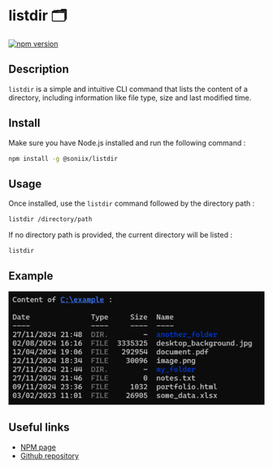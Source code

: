 # listdir 🗂️
[![npm version](https://img.shields.io/npm/v/@soniix/listdir)](https://www.npmjs.com/package/@soniix/listdir)

## Description
``listdir`` is a simple and intuitive CLI command that lists the content of a directory, including information like file type, size and last modified time.

## Install
Make sure you have Node.js installed and run the following command :
```bash
npm install -g @soniix/listdir
```

## Usage
Once installed, use the ``listdir`` command followed by the directory path :
```bash
listdir /directory/path
```
If no directory path is provided, the current directory will be listed :
```bash
listdir
```

## Example
![output_example](https://github.com/soniiix/nodejs-dir-list/blob/main/resources/screenshot.png?raw=true)

## Useful links
- [NPM page](https://www.npmjs.com/package/@soniix/listdir)
- [Github repository](https://github.com/soniiix/nodejs-dir-list)